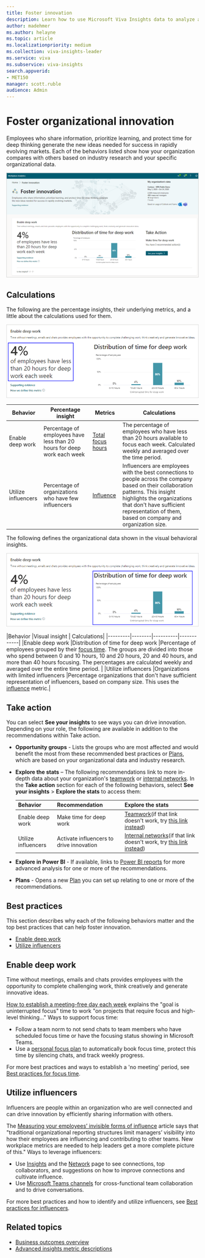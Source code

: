 ```yaml
---
title: Foster innovation
description: Learn how to use Microsoft Viva Insights data to analyze and foster innovation in your organization
author: madehmer
ms.author: helayne
ms.topic: article
ms.localizationpriority: medium 
ms.collection: viva-insights-leader 
ms.service: viva 
ms.subservice: viva-insights 
search.appverid: 
- MET150 
manager: scott.ruble
audience: Admin
---
```


# Foster organizational innovation 

Employees who share information, prioritize learning, and protect time for deep thinking generate the new ideas needed for success in rapidly evolving markets. Each of the behaviors listed show how your organization compares with others based on industry research and your specific organizational data.

![Foster innovation page.](../images/wpa/use/innovation.png)

## Calculations

The following are the percentage insights, their underlying metrics, and a little about the calculations used for them.

![Foster innovation percentage insight.](../images/wpa/use/innovation-percent.png)

|Behavior |Percentage insight | Metrics |Calculations |
|---------|--------|--------------------|----------------------|
|Enable deep work |Percentage of employees have less than 20 hours for deep work each week |[Total focus hours](/viva/insights/use/metric-definitions?toc=/viva/insights/use/toc.json&bc=/viva/insights/breadcrumb/toc.json#focus-define) |The percentage of employees who have less than 20 hours available to focus each week. Calculated weekly and averaged over the time period. |
|Utilize influencers |Percentage of organizations who have few influencers |[Influence](/viva/insights/use/metric-definitions?toc=/viva/insights/use/toc.json&bc=/viva/insights/breadcrumb/toc.json#network-metrics) |Influencers are employees with the best connections to people across the company based on their collaboration patterns. This insight highlights the organizations that don't have sufficient representation of them, based on company and organization size. |

The following defines the organizational data shown in the visual behavioral insights.

![Foster innovation visual insight.](../images/wpa/use/innovation-visual.png)

|Behavior |Visual insight | Calculations|
|---------|--------|----------|------------|
|Enable deep work |Distribution of time for deep work |Percentage of employees grouped by their [focus time](/viva/insights/use/metric-definitions?toc=/viva/insights/use/toc.json&bc=/viva/insights/breadcrumb/toc.json#focus-define). The groups are divided into those who spend between 0 and 10 hours, 10 and 20 hours, 20 and 40 hours, and more than 40 hours focusing. The percentages are calculated weekly and averaged over the entire time period. |
|Utilize influencers |Organizations with limited influencers |Percentage organizations that don't have sufficient representation of influencers, based on company size. This uses the [influence](/viva/insights/use/metric-definitions?toc=/viva/insights/use/toc.json&bc=/viva/insights/breadcrumb/toc.json#network-metrics) metric.|

## Take action

You can select **See your insights** to see ways you can drive innovation. Depending on your role, the following are available in addition to the recommendations within Take action.

* **Opportunity groups** - Lists the groups who are most affected and would benefit the most from these recommended best practices or [Plans](/viva/insights/Tutorials/solutionsv2-intro?toc=/viva/insights/use/toc.json&bc=/viva/insights/breadcrumb/toc.json), which are based on your organizational data and industry research.
* **Explore the stats** – The following recommendations link to more in-depth data about your organization's [teamwork](/viva/insights/tutorials/teamwork-solution?toc=/viva/insights/use/toc.json&bc=/viva/insights/breadcrumb/toc.json) or [internal networks](/viva/insights/use/explore-metrics-internal-networks?toc=/viva/insights/use/toc.json&bc=/viva/insights/breadcrumb/toc.json). In the **Take action** section for each of the following behaviors, select **See your insights** > **Explore the stats** to access them:

  |Behavior |Recommendation |Explore the stats|
  |---|---|---|
  |Enable deep work |Make time for deep work |[Teamwork](https://workplaceanalytics.office.com/en-us/Plans/Teamwork)(if that link doesn't work, try [this link instead](https://workplaceanalytics-eu.office.com/en-us/Plans/Teamwork)) |
  |Utilize influencers |Activate influencers to drive innovation |[Internal networks](https://workplaceanalytics.office.com/en-us/Home/ChangeManagement/InternalNetworks)(if that link doesn't work, try [this link instead](https://workplaceanalytics-eu.office.com/en-us/Home/ChangeManagement/InternalNetworks))|

* **Explore in Power BI** - If available, links to [Power BI reports](/viva/insights/tutorials/power-bi-intro?toc=/viva/insights/use/toc.json&bc=/viva/insights/breadcrumb/toc.json) for more advanced analysis for one or more of the recommendations.
* **Plans** - Opens a new [Plan](/viva/insights/Tutorials/solutionsv2-intro?toc=/viva/insights/use/toc.json&bc=/viva/insights/breadcrumb/toc.json) you can set up relating to one or more of the recommendations.

## Best practices

This section describes why each of the following behaviors matter and the top best practices that can help foster innovation.

* [Enable deep work](#enable-deep-work)
* [Utilize influencers](#utilize-influencers)

<!-- ### Foster cross-group collaboration

Collaboration across organizational boundaries enables the learning and idea formation required for innovation. [How to Make Sure Agile Teams Can Work Together](https://insights.office.com/collaboration/how-to-make-sure-agile-teams-can-work-together/) explains that work "occurs through collaboration in networks of relationships that often do not mirror formal reporting structures or standard work processes."

Ways to create opportunities for cross-group collaboration:

* Create cross-functional [Teams channels](/microsoftteams/teams-channels-overview) to build community and communicate, share information, and brainstorm about projects.
* Give teams an opportunity to join cross-functional teams to compete in an innovation challenge around a key business challenge.

For more best practices and how to create goals across teams or departments, see [Best practices for cross-group collaboration](../tutorials/gm-cgcollaboration.md).
-->
## Enable deep work

Time without meetings, emails and chats provides employees with the opportunity to complete challenging work, think creatively and generate innovative ideas.

[How to establish a meeting-free day each week](https://insights.office.com/time-management/how-to-establish-a-meeting-free-day-each-week/) explains the "goal is uninterrupted focus" time to work "on projects that require focus and high-level thinking..." Ways to support focus time:

* Follow a team norm to not send chats to team members who have scheduled focus time or have the focusing status showing in Microsoft Teams.
* Use a [personal focus plan](../personal/use/focus-plan.md) to automatically book focus time, protect this time by silencing chats, and track weekly progress.

For more best practices and ways to establish a 'no meeting' period, see [Best practices for focus time](../tutorials/gm-focus.md).

## Utilize influencers

Influencers are people within an organization who are well connected and can drive innovation by efficiently sharing information with others.

The [Measuring your employees’ invisible forms of influence](https://insights.office.com/productivity/measuring-your-employees-invisible-forms-of-influence/) article says that "traditional organizational reporting structures limit managers’ visibility into how their employees are influencing and contributing to other teams. New workplace metrics are needed to help leaders get a more complete picture of this." Ways to leverage influencers:

* Use [Insights](../personal/use/use-the-insights.md) and the [Network](../personal/use/network.md) page to see connections, top collaborators, and suggestions on how to improve connections and cultivate influence.
* Use [Microsoft Teams channels](/microsoftteams/teams-channels-overview) for cross-functional team collaboration and to drive conversations.

For more best practices and how to identify and utilize influencers, see [Best practices for influencers](../tutorials/gm-influencer.md).

## Related topics

* [Business outcomes overview](/viva/insights/use/insights?toc=/viva/insights/use/toc.json&bc=/viva/insights/breadcrumb/toc.json)
* [Advanced insights metric descriptions](/viva/insights/use/metric-definitions?toc=/viva/insights/use/toc.json&bc=/viva/insights/breadcrumb/toc.json)
